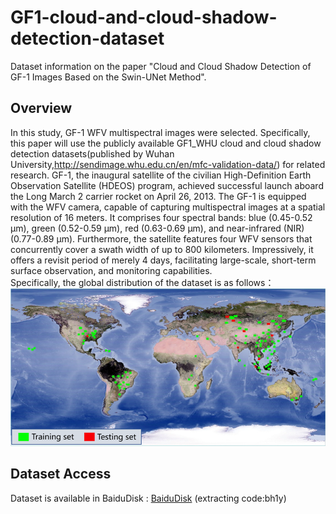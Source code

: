 # GF1-cloud-and-cloud-shadow-detection-dataset  
Dataset information on the paper "Cloud and Cloud Shadow Detection of GF-1 Images Based on the Swin-UNet Method".  
## Overview  
In this study, GF-1 WFV multispectral images were selected. Specifically, this paper will use the publicly available GF1_WHU cloud and cloud shadow detection datasets(published by Wuhan University,http://sendimage.whu.edu.cn/en/mfc-validation-data/) for related research. GF-1, the inaugural satellite of the civilian High-Definition Earth Observation Satellite (HDEOS) program, achieved successful launch aboard the Long March 2 carrier rocket on April 26, 2013. The GF-1 is equipped with the WFV camera, capable of capturing multispectral images at a spatial resolution of 16 meters. It comprises four spectral bands: blue (0.45-0.52 µm), green (0.52-0.59 µm), red (0.63-0.69 µm), and near-infrared (NIR) (0.77-0.89 µm). Furthermore, the satellite features four WFV sensors that concurrently cover a swath width of up to 800 kilometers. Impressively, it offers a revisit period of merely 4 days, facilitating large-scale, short-term surface observation, and monitoring capabilities.  
Specifically, the global distribution of the dataset is as follows：  
![Image text](https://github.com/Ta111N/GF1-dataset/blob/main/image.png)  
## Dataset Access  
Dataset is available in BaiduDisk : [BaiduDisk]([https://www.baidu.com/](https://pan.baidu.com/s/1kTZTUO4aNGuLq5V5goINRA)https://pan.baidu.com/s/1kTZTUO4aNGuLq5V5goINRA) (extracting code:bh1y)
